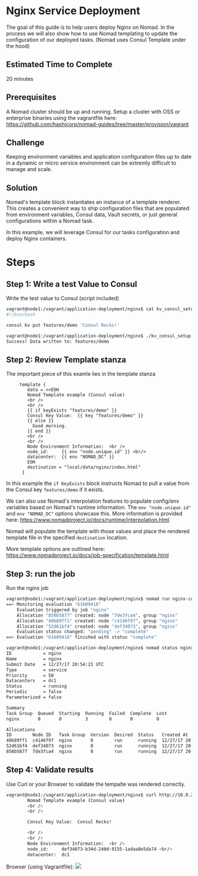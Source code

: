 # Nginx Service Deployment 
The goal of this guide is to help users deploy Nginx on Nomad. In the process we will also show how to use Nomad templating to update the configuration of our deployed tasks. (Nomad uses Consul Template under the hood) 

## Estimated Time to Complete
20 minutes

## Prerequisites
A Nomad cluster should be up and running. Setup a cluster with OSS or enterprise binaries using the vagrantfile here: https://github.com/hashicorp/nomad-guides/tree/master/provision/vagrant

## Challenge
Keeping environment variables and application configuration files up to date in a dynamic or micro service environment can be extremly difficult to manage and scale.

## Solution
Nomad's template block instantiates an instance of a template renderer. This creates a convenient way to ship configuration files that are populated from environment variables, Consul data, Vault secrets, or just general configurations within a Nomad task.

In this example, we will leverage Consul for our tasks configuration and deploy Nginx containers.

# Steps

## Step 1: Write a test Value to Consul 
Write the test value to Consul (script included)

```bash
vagrant@node1:/vagrant/application-deployment/nginx$ cat kv_consul_setup.sh
#!/bin/bash

consul kv put features/demo 'Consul Rocks!'

vagrant@node1:/vagrant/application-deployment/nginx$ ./kv_consul_setup.sh
Success! Data written to: features/demo
```

## Step 2: Review Template stanza
The important piece of this examle lies in the template stanza
```
     template {
        data = <<EOH
        Nomad Template example (Consul value)
        <br />
        <br />
        {{ if keyExists "features/demo" }}
        Consul Key Value:  {{ key "features/demo" }}
        {{ else }}
          Good morning.
        {{ end }}
        <br />
        <br />
        Node Environment Information:  <br />
        node_id:     {{ env "node.unique.id" }} <br/>
        datacenter:  {{ env "NOMAD_DC" }}
        EOH
        destination = "local/data/nginx/index.html"
      }
```

In this example the `if KeyExists` block instructs Nomad to pull a value from the Consul key `features/demo` if it exists. 

We can also use Nomad's interpolation features to populate config/env variables based on Nomad's runtime information. The `env "node.unique.id"` and `env "NOMAD_DC"` options showcase this. More information is provided here: https://www.nomadproject.io/docs/runtime/interpolation.html

Nomad will populate the template with those values and place the rendered template file in the specified `destination` location. 

More template options are outlined here: https://www.nomadproject.io/docs/job-specification/template.html

## Step 3: run the job
Run the nginx job
```bash
vagrant@node1:/vagrant/application-deployment/nginx$ nomad run nginx-consul.nomad
==> Monitoring evaluation "61609418"
    Evaluation triggered by job "nginx"
    Allocation "850b5877" created: node "7de3fca4", group "nginx"
    Allocation "40b89ff1" created: node "c4146f97", group "nginx"
    Allocation "52d61bf4" created: node "def34073", group "nginx"
    Evaluation status changed: "pending" -> "complete"
==> Evaluation "61609418" finished with status "complete"

vagrant@node1:/vagrant/application-deployment/nginx$ nomad status nginx
ID            = nginx
Name          = nginx
Submit Date   = 12/27/17 20:54:21 UTC
Type          = service
Priority      = 50
Datacenters   = dc1
Status        = running
Periodic      = false
Parameterized = false

Summary
Task Group  Queued  Starting  Running  Failed  Complete  Lost
nginx       0       0         3        0       0         0

Allocations
ID        Node ID   Task Group  Version  Desired  Status   Created At
40b89ff1  c4146f97  nginx       0        run      running  12/27/17 20:54:21 UTC
52d61bf4  def34073  nginx       0        run      running  12/27/17 20:54:21 UTC
850b5877  7de3fca4  nginx       0        run      running  12/27/17 20:54:21 UTC
```

## Step 4: Validate results
Use Curl or your Browser to validate the tempalte was rendered correctly.

```bash
vagrant@node1:/vagrant/application-deployment/nginx$ curl http://10.0.2.15:8080/nginx/
        Nomad Template example (Consul value)
        <br />
        <br />

        Consul Key Value:  Consul Rocks!

        <br />
        <br />
        Node Environment Information:  <br />
        node_id:     def34073-b34d-240d-9155-1adaa8e5da74 <br/>
        datacenter:  dc1
```
Browser (using Vagrantfile):
![](https://raw.githubusercontent.com/hashicorp/nomad-guides/master/assets/Nginx_Consul.png)


